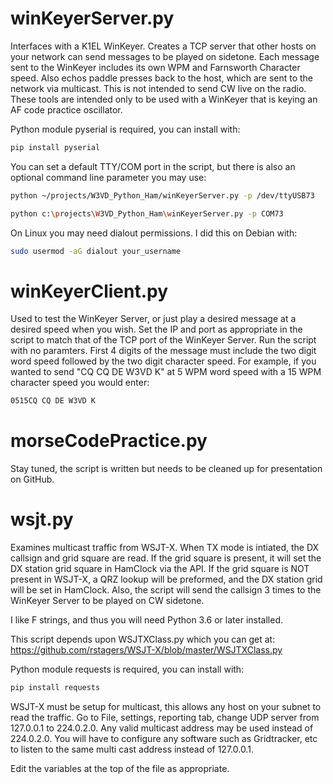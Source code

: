 # winKeyerServer.py

Interfaces with a K1EL WinKeyer. Creates a TCP server that other hosts on your network can send messages to be played on sidetone. Each message sent to the WinKeyer includes its own WPM and Farnsworth Character speed. Also echos paddle presses back to the host, which are sent to the network via multicast. This is not intended to send CW live on the radio. These tools are intended only to be used with a WinKeyer that is keying an AF code practice oscillator.

Python module pyserial is required, you can install with: 
```bash
pip install pyserial
```
You can set a default TTY/COM port in the script, but there is also an optional command line parameter you may use:
```bash
python ~/projects/W3VD_Python_Ham/winKeyerServer.py -p /dev/ttyUSB73
```
```bash
python c:\projects\W3VD_Python_Ham\winKeyerServer.py -p COM73
```
On Linux you may need dialout permissions. I did this on Debian with:
```bash
sudo usermod -aG dialout your_username
```
# winKeyerClient.py

Used to test the WinKeyer Server, or just play a desired message at a desired speed when you wish. Set the IP and port as appropriate in the script to match that of the TCP port of the WinKeyer Server. Run the script with no paramters. First 4 digits of the message must include the two digit word speed followed by the two digit character speed. For example, if you wanted to send "CQ CQ DE W3VD K" at 5 WPM word speed with a 15 WPM character speed you would enter:
```bash
0515CQ CQ DE W3VD K
```

# morseCodePractice.py
Stay tuned, the script is written but needs to be cleaned up for presentation on GitHub.

# wsjt.py

Examines multicast traffic from WSJT-X. When TX mode is intiated, the DX callsign and grid square are read. If the grid square is present, it will set the DX station grid square in HamClock via the API. If the grid square is NOT present in WSJT-X, a QRZ lookup will be preformed, and the DX station grid will be set in HamClock. Also, the script will send the callsign 3 times to the WinKeyer Server to be played on CW sidetone.

I like F strings, and thus you will need Python 3.6 or later installed.

This script depends upon WSJTXClass.py which you can get at: https://github.com/rstagers/WSJT-X/blob/master/WSJTXClass.py

Python module requests is required, you can install with: 
```bash
pip install requests
```

WSJT-X must be setup for multicast, this allows any host on your subnet to read the traffic. Go to File, settings, reporting tab, change UDP server from 127.0.0.1 to 224.0.2.0. Any valid multicast address may be used instead of 224.0.2.0. You will have to configure any software such as Gridtracker, etc to listen to the same multi cast address instead of 127.0.0.1.

Edit the variables at the top of the file as appropriate.
